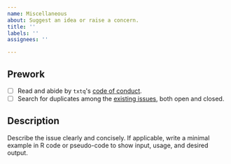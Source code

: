 ```yaml
---
name: Miscellaneous
about: Suggest an idea or raise a concern.
title: ''
labels: ''
assignees: ''

---
```


## Prework

- [ ] Read and abide by `txtq`'s [code of conduct](https://github.com/wlandau/txtq/blob/main/CODE_OF_CONDUCT.md).
- [ ] Search for duplicates among the [existing issues](https://github.com/wlandau/txtq/issues), both open and closed.

## Description

Describe the issue clearly and concisely. If applicable, write a minimal example in R code or pseudo-code to show input, usage, and desired output.

